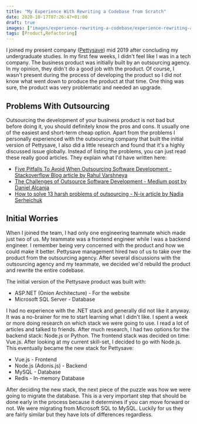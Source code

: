 ```yaml
---
title: "My Experience With Rewriting a Codebase from Scratch"
date: 2020-10-17T07:26:47+01:00
draft: true
images: ["images/experience-rewriting-a-codebase/experience-rewriting-a-codebase.png"]
tags: [Product,Refactoring]
---
```


I joined my present company ([Pettysave](https://pettysave.com)) mid 2019 after concluding my undergraduate studies. In my first few weeks, I didn't feel like I was in a tech company. The business product was initially built by an outsourcing agency. In my opinion, they didn't do a good job with the product. Of course, I wasn't present during the process of developing the product so I did not know what went down to produce the product at that time. One thing was sure, the product was very problematic and needed an upgrade.

## Problems With Outsourcing

Outsourcing the development of your business product is not bad but before doing it, you should definitely know the pros and cons. It usually one of the easiest and short-term cheap option.
Apart from the problems I personally experienced with the outsourcing company that built the initial version of Pettysave, I also did a little research and found that it's a highly discussed issue globally. Instead of listing the problems, you can just read these really good articles. They explain what I'd have written here:

- [Five Pitfalls To Avoid When Outsourcing Software Development - Stackoverflow Blog article by Rahul Varshneya](https://stackoverflow.blog/2019/10/01/pitfalls-avoid-outsourcing-software-development)
- [The Challenges of Outsource Software Development - Medium post by Daniel Alcanja](https://medium.com/@danielalcanja/the-new-era-of-outsourcing-software-development-c5c4099342b3)
- [How to solve 13 harsh problems of outsourcing - N-ix article by Nadia Serheichuk](https://www.n-ix.com/how-to-solve-problems-of-it-outsourcing)

## Initial Worries

When I joined the team, I had only one engineering teammate which made just two of us. My teammate was a frontend engineer while I was a backend engineer. I remember being very concerned with the product and how we could make it better. Pettysave management hired two of us to take over the product from the outsourcing agency. After several discussions with the outsourcing agency and my teammate, we decided we'd rebuild the product and rewrite the entire codebase.

The initial version of the Pettysave product was built with:

- ASP.NET (Onion Architecture) - For the website
- Microsoft SQL Server - Database

I had no experience with the .NET stack and generally did not like it anyway. It was a no-brainer for me to start learning what I didn't like. I spent a week or more doing research on which stack we were going to use. I read a lot of articles and talked to friends.
After much research, I had two options for the backend stack: Node.js or Python. The frontend stack was decided on time: Vue.js. After looking at my current skill-set, I decided to go with Node.js.
This eventually became the new stack for Pettysave:

- Vue.js - Frontend
- Node.js (Adonis.js) - Backend
- MySQL - Database
- Redis - In-memory Database

After deciding the new stack, the next piece of the puzzle was how we were going to migrate the database. This is a very important step that should be done early in the process because it determines if you can move forward or not. We were migrating from Microsoft SQL to MySQL. Luckily for us they are fairly similar but they have lots of differences regardless.
